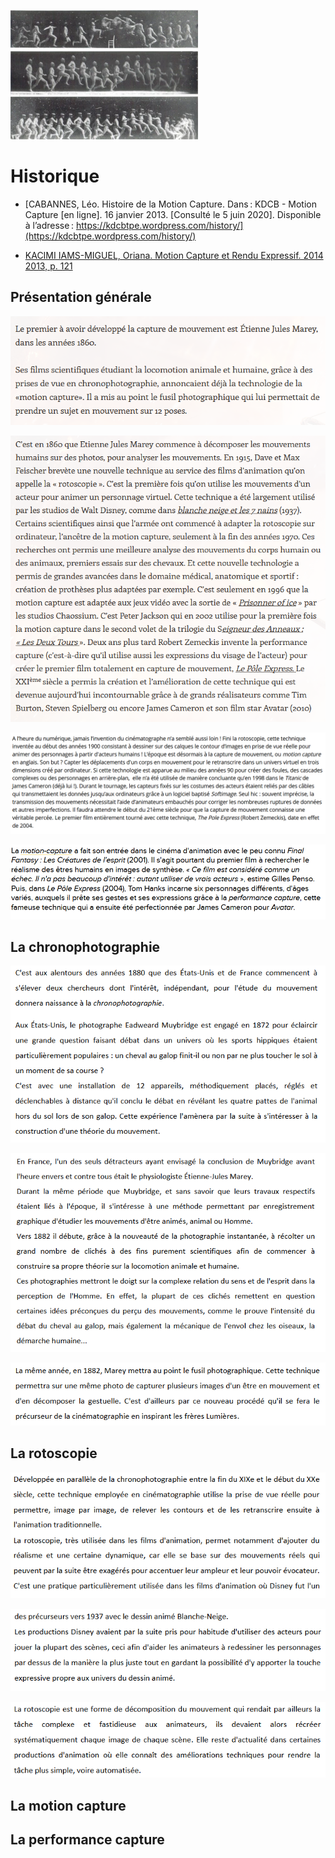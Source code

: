 ![illustration](Images/marey12.jpg)

# Historique
- [CABANNES, Léo. Histoire de la Motion Capture. Dans : KDCB  - Motion Capture [en ligne]. 16 janvier 2013. [Consulté le 5 juin 2020]. Disponible à l’adresse : https://kdcbtpe.wordpress.com/history/](https://kdcbtpe.wordpress.com/history/)

- [KACIMI IAMS-MIGUEL, Oriana. Motion Capture et Rendu Expressif. 2014 2013, p. 121](https://www.ati-paris8.fr/src/memoires/2014/Kacimi%20Iams-Miguel%20Oriana%20-%20Motion%20Capture%20et%20Rendu%20Expressif%20-%20Exp%C3%A9rimentations%20esth%C3%A9tiques%20et%20animation.pdf)

## Présentation générale

[![Histoire de la motion capture racontée par KDCB : capture d'écran 1](Images/histoire1.PNG)](https://kdcbtpe.wordpress.com/history/)

[![Histoire de la motion capture racontée par KDCB : capture d'écran 2](Images/histoire2.PNG)](https://kdcbtpe.wordpress.com/history/)

![Histoire de la motion capture racontée par : capture d'écran](Images/histoire3.PNG)

![Histoire de la motion capture racontée par : capture d'écran](Images/histoire4.PNG)

## La chronophotographie

[![Historique de la chronophotographie : capture d'écran 1](Images/chronophotographie1..1.PNG)](https://www.ati-paris8.fr/src/memoires/2014/Kacimi%20Iams-Miguel%20Oriana%20-%20Motion%20Capture%20et%20Rendu%20Expressif%20-%20Exp%C3%A9rimentations%20esth%C3%A9tiques%20et%20animation.pdf)

[![Historique de la chronophotographie : capture d'écran 2](Images/chronophotographie2.PNG)](https://www.ati-paris8.fr/src/memoires/2014/Kacimi%20Iams-Miguel%20Oriana%20-%20Motion%20Capture%20et%20Rendu%20Expressif%20-%20Exp%C3%A9rimentations%20esth%C3%A9tiques%20et%20animation.pdf)

[![Historique de la chronophotographie : capture d'écran 3](Images/chronophotographie3.PNG)](https://www.ati-paris8.fr/src/memoires/2014/Kacimi%20Iams-Miguel%20Oriana%20-%20Motion%20Capture%20et%20Rendu%20Expressif%20-%20Exp%C3%A9rimentations%20esth%C3%A9tiques%20et%20animation.pdf)

## La rotoscopie

[![Historique de la rotoscopie : capture d'écran 1](Images/rotoscopie1.1.PNG)](https://www.ati-paris8.fr/src/memoires/2014/Kacimi%20Iams-Miguel%20Oriana%20-%20Motion%20Capture%20et%20Rendu%20Expressif%20-%20Exp%C3%A9rimentations%20esth%C3%A9tiques%20et%20animation.pdf)

[![Historique de la rotoscopie : capture d'écran 2](Images/rotoscopie2.PNG)](https://www.ati-paris8.fr/src/memoires/2014/Kacimi%20Iams-Miguel%20Oriana%20-%20Motion%20Capture%20et%20Rendu%20Expressif%20-%20Exp%C3%A9rimentations%20esth%C3%A9tiques%20et%20animation.pdf)

[![Historique de la rotoscopie : capture d'écran 3](Images/rotoscopie3.PNG)](https://www.ati-paris8.fr/src/memoires/2014/Kacimi%20Iams-Miguel%20Oriana%20-%20Motion%20Capture%20et%20Rendu%20Expressif%20-%20Exp%C3%A9rimentations%20esth%C3%A9tiques%20et%20animation.pdf)

## La motion capture

## La performance capture
